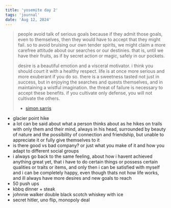 ```yaml
---
title: 'yosemite day 2'
tags: 'journal'
date: 'Aug 12, 2024'
---
```


> people avoid talk of serious goals because if they admit those goals, even to themselves, then they would have to accept that they might fail. so to avoid bruising our own tender spirits, we might claim a more carefree attitude about our searches or our destinies. that is, until we have their fruits, as if by secret action or magic, safely in our pockets.
>
> desire is a beautiful emotion and a visceral motivator. i think you should court it with a healthy respect. life is at once more serious and more exuberant if you do so. there is a sweetness tasted not just in success, but in enjoying the searches and quests themselves, and in maintaining a wistful imagination. the threat of failure is necessary to accept these benefits. if you cultivate only defense, you will not cultivate the others.
>
> - [simon sarris](https://map.simonsarris.com/p/quests-failure-desire)

- glacier point hike
- a lot can be said about what a person thinks about as he hikes on trails with only them and their mind, always in his head, surrounded by beauty of nature and the possibility of connection and friendship, but unable to appreciate it or fully give themselves to it
- is there good vs bad company? or just what you make of it and how you adapt to different social groups
- i always go back to the same feeling, about how i havent achieved anything great yet, that i have to do certain things or possess certain qualities or traits or items, and only then i can be satisfied with myself and i can be completely happy, even though thats not how life works, and ill always have more desires and new goals to reach
- 50 push ups
- kbbq dinner + steak
- johnnie walker double black scotch whiskey with ice
- secret hitler, uno flip, monopoly deal

